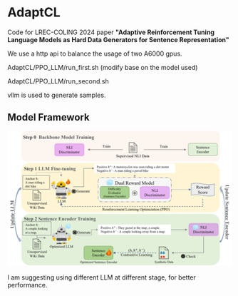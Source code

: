 # AdaptCL

Code for LREC-COLING 2024 paper **"Adaptive Reinforcement Tuning Language Models as Hard Data Generators for Sentence Representation"**

We use a http api to balance the usage of two A6000 gpus.

AdaptCL/PPO_LLM/run_first.sh (modify base on the model used)

AdaptCL/PPO_LLM/run_second.sh

vllm is used to generate samples.

## Model Framework
![Alt text](pic8.png)

I am suggesting using different LLM at different stage, for better performance.